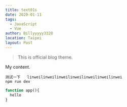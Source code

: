 ```yaml
---
title: text01s
date: 2020-01-11
tags: 
  - JavaScript
  - Vue
author: Billyyyyy3320
location: Taipei
layout: Post
---
```


> This is official blog theme.

My content.
```
测试一下   linweilinweilinweilinweilinweilinweilinwei
npm run dev
```
```php
function app(){
  hello
}
```